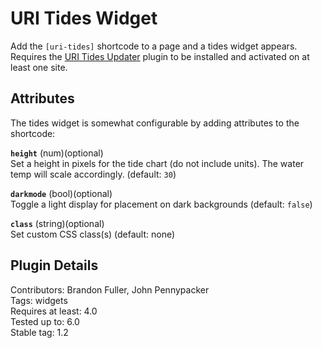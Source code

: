 # URI Tides Widget

Add the `[uri-tides]` shortcode to a page and a tides widget appears.  Requires the [URI Tides Updater](https://github.com/uriweb/uri-tides-updater) plugin to be installed and activated on at least one site.

## Attributes

The tides widget is somewhat configurable by adding attributes to the shortcode:

**`height`** (num)(optional)  
Set a height in pixels for the tide chart (do not include units). The water temp will scale accordingly. (default: `30`)

**`darkmode`** (bool)(optional)  
Toggle a light display for placement on dark backgrounds (default: `false`)

**`class`** (string)(optional)  
Set custom CSS class(s) (default: none)

## Plugin Details

Contributors: Brandon Fuller, John Pennypacker  
Tags: widgets  
Requires at least: 4.0  
Tested up to: 6.0  
Stable tag: 1.2  